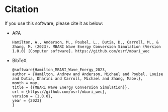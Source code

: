 # Citation

If you use this software, please cite it as below:

- APA

  ```
  Hamilton, A., Anderson, M., Poubel, L., Dutia, D., Carroll, M., & Zhang, M. (2023). MBARI Wave Energy Conversion Simulation (Version 1.0.0) [Computer software]. https://github.com/osrf/mbari_wec
  ```

- BibTeX

  ```
  @software{Hamilton_MBARI_Wave_Energy_2023,
  author = {Hamilton, Andrew and Anderson, Michael and Poubel, Louise and Dutia, Dharini and Carroll, Michael and Zhang, Mabel},
  month = may,
  title = {{MBARI Wave Energy Conversion Simulation}},
  url = {https://github.com/osrf/mbari_wec},
  version = {1.0.0},
  year = {2023}
  }
  ```
